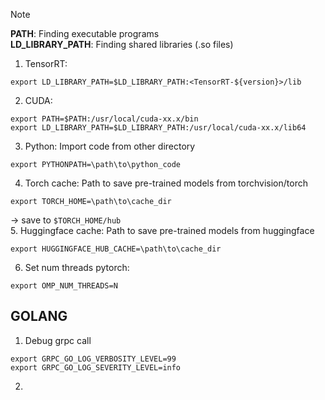 > [!NOTE]
> **PATH**: Finding executable programs <br>
> **LD_LIBRARY_PATH**: Finding shared libraries (.so files)
1. TensorRT:
```
export LD_LIBRARY_PATH=$LD_LIBRARY_PATH:<TensorRT-${version}>/lib
```
2. CUDA:
```
export PATH=$PATH:/usr/local/cuda-xx.x/bin
export LD_LIBRARY_PATH=$LD_LIBRARY_PATH:/usr/local/cuda-xx.x/lib64
```
3. Python: Import code from other directory
```
export PYTHONPATH=\path\to\python_code
```
4. Torch cache: Path to save pre-trained models from torchvision/torch <br>
```
export TORCH_HOME=\path\to\cache_dir
```
&rarr; save to `$TORCH_HOME/hub` <br>
5. Huggingface cache: Path to save pre-trained models from huggingface <br>
```
export HUGGINGFACE_HUB_CACHE=\path\to\cache_dir
```
6. Set num threads pytorch: <br>
```
export OMP_NUM_THREADS=N
```
## GOLANG
1. Debug grpc call <br>
```
export GRPC_GO_LOG_VERBOSITY_LEVEL=99
export GRPC_GO_LOG_SEVERITY_LEVEL=info
```
2. 
